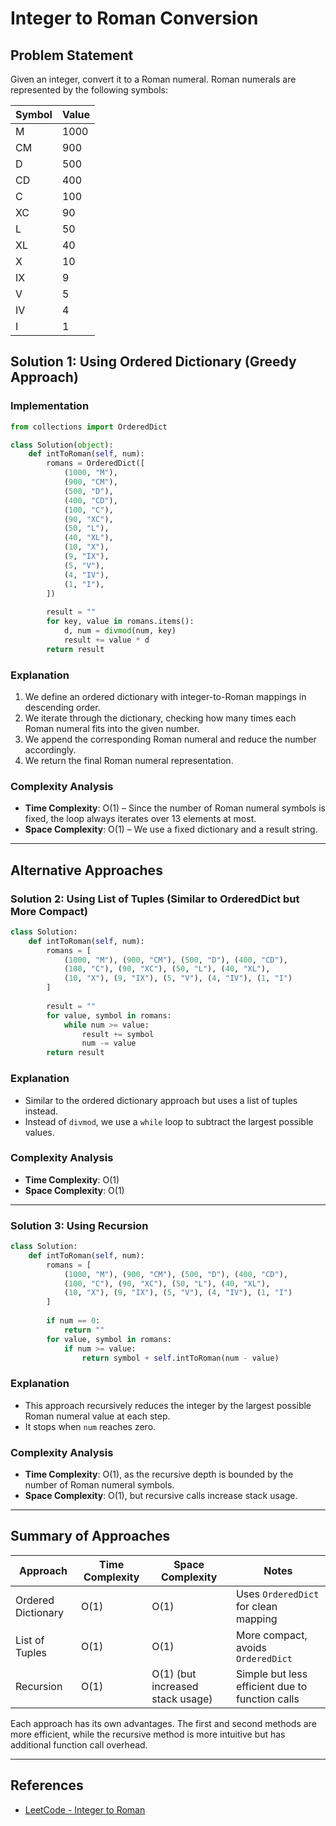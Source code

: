 # Integer to Roman Conversion

## Problem Statement
Given an integer, convert it to a Roman numeral. Roman numerals are represented by the following symbols:

| Symbol | Value |
|--------|-------|
| M      | 1000  |
| CM     | 900   |
| D      | 500   |
| CD     | 400   |
| C      | 100   |
| XC     | 90    |
| L      | 50    |
| XL     | 40    |
| X      | 10    |
| IX     | 9     |
| V      | 5     |
| IV     | 4     |
| I      | 1     |

## Solution 1: Using Ordered Dictionary (Greedy Approach)

### Implementation
```python
from collections import OrderedDict

class Solution(object):
    def intToRoman(self, num):
        romans = OrderedDict([
            (1000, "M"),
            (900, "CM"),
            (500, "D"),
            (400, "CD"),
            (100, "C"),
            (90, "XC"),
            (50, "L"),
            (40, "XL"),
            (10, "X"),
            (9, "IX"),
            (5, "V"),
            (4, "IV"),
            (1, "I"),
        ])
        
        result = ""
        for key, value in romans.items():
            d, num = divmod(num, key)
            result += value * d
        return result
```
### Explanation
1. We define an ordered dictionary with integer-to-Roman mappings in descending order.
2. We iterate through the dictionary, checking how many times each Roman numeral fits into the given number.
3. We append the corresponding Roman numeral and reduce the number accordingly.
4. We return the final Roman numeral representation.

### Complexity Analysis
- **Time Complexity**: O(1) – Since the number of Roman numeral symbols is fixed, the loop always iterates over 13 elements at most.
- **Space Complexity**: O(1) – We use a fixed dictionary and a result string.

---

## Alternative Approaches

### Solution 2: Using List of Tuples (Similar to OrderedDict but More Compact)
```python
class Solution:
    def intToRoman(self, num):
        romans = [
            (1000, "M"), (900, "CM"), (500, "D"), (400, "CD"),
            (100, "C"), (90, "XC"), (50, "L"), (40, "XL"),
            (10, "X"), (9, "IX"), (5, "V"), (4, "IV"), (1, "I")
        ]
        
        result = ""
        for value, symbol in romans:
            while num >= value:
                result += symbol
                num -= value
        return result
```

### Explanation
- Similar to the ordered dictionary approach but uses a list of tuples instead.
- Instead of `divmod`, we use a `while` loop to subtract the largest possible values.

### Complexity Analysis
- **Time Complexity**: O(1)
- **Space Complexity**: O(1)

---

### Solution 3: Using Recursion
```python
class Solution:
    def intToRoman(self, num):
        romans = [
            (1000, "M"), (900, "CM"), (500, "D"), (400, "CD"),
            (100, "C"), (90, "XC"), (50, "L"), (40, "XL"),
            (10, "X"), (9, "IX"), (5, "V"), (4, "IV"), (1, "I")
        ]
        
        if num == 0:
            return ""
        for value, symbol in romans:
            if num >= value:
                return symbol + self.intToRoman(num - value)
```

### Explanation
- This approach recursively reduces the integer by the largest possible Roman numeral value at each step.
- It stops when `num` reaches zero.

### Complexity Analysis
- **Time Complexity**: O(1), as the recursive depth is bounded by the number of Roman numeral symbols.
- **Space Complexity**: O(1), but recursive calls increase stack usage.

---

## Summary of Approaches
| Approach | Time Complexity | Space Complexity | Notes |
|----------|----------------|------------------|-------|
| Ordered Dictionary | O(1) | O(1) | Uses `OrderedDict` for clean mapping |
| List of Tuples | O(1) | O(1) | More compact, avoids `OrderedDict` |
| Recursion | O(1) | O(1) (but increased stack usage) | Simple but less efficient due to function calls |

Each approach has its own advantages. The first and second methods are more efficient, while the recursive method is more intuitive but has additional function call overhead.

---

## References
- [LeetCode - Integer to Roman](https://leetcode.com/problems/integer-to-roman/)

